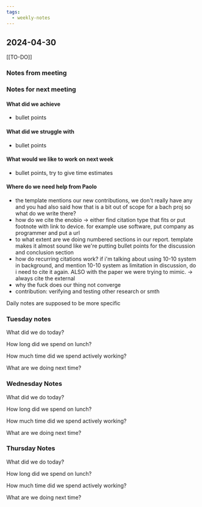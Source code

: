 ```yaml
---
tags:
  - weekly-notes
---
```

## 2024-04-30
[[TO-DO]]
### Notes from meeting

### Notes for next meeting
#### What did we achieve
* bullet points
#### What did we struggle with
* bullet points

#### What would we like to work on next week
* bullet points, try to give time estimates

#### Where do we need help from Paolo
* the template mentions our new contributions, we don't really have any and you had also said how that is a bit out of scope for a bach proj so what do we write there?
* how do we cite the enobio -> either find citation type that fits or put footnote with link to device. for example use software, put company as programmer and put a url
* to what extent are we doing numbered sections in our report. template makes it almost sound like we're putting bullet points for the discussion and conclusion section
* how do recurring citations work? if i'm talking about using 10-10 system in background, and mention 10-10 system as limitation in discussion, do i need to cite it again. ALSO with the paper we were trying to mimic. -> always cite the external
* why the fuck does our thing not converge
* contribution: verifying and testing other research or smth


Daily notes are supposed to be more specific
### Tuesday notes
What did we do today?


How long did we spend on lunch?


How much time did we spend actively working?


What are we doing next time?


### Wednesday Notes
What did we do today?


How long did we spend on lunch?


How much time did we spend actively working?


What are we doing next time?

### Thursday Notes
What did we do today?


How long did we spend on lunch?


How much time did we spend actively working?


What are we doing next time?
